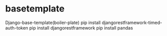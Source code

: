# basetemplate
Django-base-template(boiler-plate)
pip install djangorestframework-timed-auth-token
pip install djangorestframework
pip install pandas
